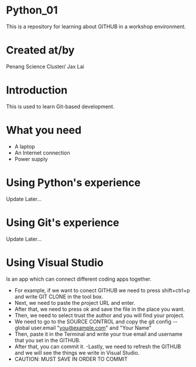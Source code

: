 # Python_01
This is a repository for learning about GITHUB in a workshop environment. 

#                      Created at/by
Penang Science Cluster/ Jax Lai

#                      Introduction
This is used to learn Git-based development.

# What you need
- A laptop
- An Internet connection
- Power supply

# Using Python's experience
Update Later...

# Using Git's experience
Update Later...

# Using Visual Studio
Is an app which can connect different coding apps together. 
- For example, if we want to conect GITHUB we need to press shift+ctrl+p and write GIT CLONE in the tool box.
- Next, we need to paste the project URL and enter. 
- After that, we need to press ok and save the file in the place you want.
- Then, we need to select trust the author and you will find your project.
- We need to go to the SOURCE CONTROL and copy the git config --global user.email "you@example.com" and "Your Name" 
- Then, paste it in the Terminal and write your true email and username that you set in the GITHUB.
- After that, you can commit it.
-Lastly, we need to refresh the GITHUB and we will see the things we write in Visual Studio.
- CAUTION: MUST SAVE IN ORDER TO COMMIT

